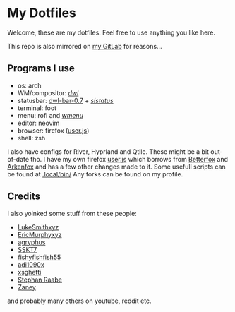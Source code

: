 # My Dotfiles

Welcome, these are my dotfiles. Feel free to use anything you like here.

This repo is also mirrored on [my GitLab] for reasons...


## Programs I use

- os: arch
- WM/compositor: *[dwl]*
- statusbar: [dwl-bar-0.7] + *[slstatus]*
- terminal: foot
- menu: rofi and *[wmenu]*
- editor: neovim
- browser: firefox ([user.js])
- shell: zsh

I also have configs for River, Hyprland and Qtile. These might be a bit out-of-date tho.
I have my own firefox [user.js] which borrows from [Betterfox] and [Arkenfox] and has a few other changes made to it.
Some usefull scripts can be found at [.local/bin/]
Any forks can be found on my profile.


## Credits

I also yoinked some stuff from these people:

- [LukeSmithxyz](https://github.com/LukeSmithxyz)
- [EricMurphyxyz](https://github.com/ericmurphyxyz)
- [agryphus](https://github.com/agryphus)
- [SSKT7](https://github.com/SSKT7)
- [fishyfishfish55](https://github.com/fishyfishfish55)
- [adi1090x](https://github.com/adi1090x)
- [xsghetti](https://github.com/xsghetti)
- [Stephan Raabe](https://gitlab.com/stephan.raabe)
- [Zaney](https://gitlab.com/Zaney)

and probably many others on youtube, reddit etc.

[my Gitlab]: https://gitlab.com/vmkxyz/dotfiles/
[dwl]: https://github.com/vmkxyz/dwl/
[dwl-bar-0.7]: https://codeberg.org/dwl/dwl-patches/src/branch/main/patches/bar/
[slstatus]: https://github.com/vmkxyz/slstatus/
[wmenu]: https://github.com/vmkxyz/wmenu/
[user.js]: .config/firefox/user.js
[Betterfox]: https://github.com/yokoffing/Betterfox/
[Arkenfox]: https://github.com/arkenfox/user.js/
[.local/bin/]: .local/bin/

[LukeSmithxyz]: https://github.com/LukeSmithxyz
[EricMurphyxyz]: https://github.com/ericmurphyxyz
[agryphus]: https://github.com/agryphus
[SSKT7]: https://github.com/SSKT7
[fishyfishfish55]: https://github.com/fishyfishfish55
[adi1090x]: https://github.com/adi1090x
[xsghetti]: https://github.com/xsghetti
[Stephan Raabe]: https://gitlab.com/stephan.raabe
[Zaney]: https://gitlab.com/Zaney
